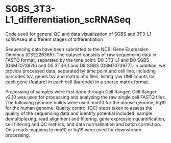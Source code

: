 # SGBS_3T3-L1_differentiation_scRNASeq
Code used for general QC and data visualization of SGBS and 3T3-L1 scRNAseq at different stages of differentiation

Sequencing data have been submitted to the NCBI Gene Expression Omnibus (GSE226365). The dataset consists of raw sequencing data in FASTQ format, separated by the time point: D0 3T3-L1 and D0 SGBS (GSM7073976) and D5 3T3-L1 and D8 SGBS (GSM7073977). In addition, we provide processed data, separated by time point and cell line, including barcodes.tsv, genes.tsv and matrix.mtx files, listing raw UMI counts for each gene (feature) in each cell (barcode) in a sparse matrix format. 

Processing of samples were first done through Cell Ranger; Cell Ranger v2.10 was used for processing and analysing the raw single cell FASTQ files. The following genome builds were used: mm10 for the mouse genome, hg19 for the human genome. Quality control (QC) steps taken to assess the quality of the sequencing data and identify potential included: sample demultiplexing, read alignment and filtering, gene expression quantification, cell filtering and QC metrics, and data normalization and batch correction. Only reads mapping to mm10 or hg19 were used for downstream processing.

